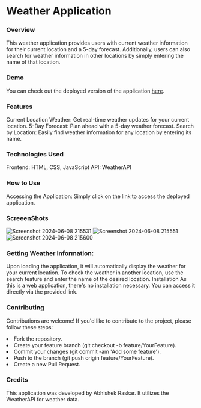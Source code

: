# Weather Application
### Overview
This weather application provides users with current weather information for their current location and a 5-day forecast. Additionally, users can also search for weather information in other locations by simply entering the name of that location.

### Demo
You can check out the deployed version of the application [here](https://splendorous-dodol-b95ddc.netlify.app/).

### Features
Current Location Weather: Get real-time weather updates for your current location.
5-Day Forecast: Plan ahead with a 5-day weather forecast.
Search by Location: Easily find weather information for any location by entering its name.
### Technologies Used
Frontend: HTML, CSS, JavaScript
API: WeatherAPI
### How to Use
Accessing the Application: Simply click on the link to access the deployed application.
### ScreeenShots
![Screenshot 2024-06-08 215531](https://github.com/AbhishekRaskar/Deltatech-Gaming/assets/112754426/2f7599ae-f0fc-4d72-8091-b4b5d61f6c1c)
![Screenshot 2024-06-08 215551](https://github.com/AbhishekRaskar/Deltatech-Gaming/assets/112754426/246575ba-c6d3-46b4-8531-15a56671ce5e)
![Screenshot 2024-06-08 215600](https://github.com/AbhishekRaskar/Deltatech-Gaming/assets/112754426/6d9744dc-934d-447d-b023-9f2d29e2faac)

### Getting Weather Information:

Upon loading the application, it will automatically display the weather for your current location.
To check the weather in another location, use the search feature and enter the name of the desired location.
Installation
As this is a web application, there's no installation necessary. You can access it directly via the provided link.

### Contributing
Contributions are welcome! If you'd like to contribute to the project, please follow these steps:

<li> Fork the repository.
<br />
<li>Create your feature branch (git checkout -b feature/YourFeature).
<br />
<li>Commit your changes (git commit -am 'Add some feature').
<br />
<li>Push to the branch (git push origin feature/YourFeature).
<br />
<li>Create a new Pull Request.
<br />

### Credits
This application was developed by Abhishek Raskar. It utilizes the WeatherAPI for weather data.

